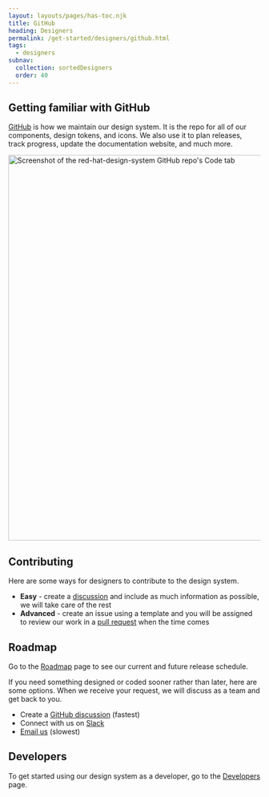 ```yaml
---
layout: layouts/pages/has-toc.njk
title: GitHub
heading: Designers
permalink: /get-started/designers/github.html
tags:
  - designers
subnav:
  collection: sortedDesigners
  order: 40
---
```


## Getting familiar with GitHub

[GitHub](https://github.com/RedHat-UX/red-hat-design-system) is how we maintain our
design system. It is the repo for all of our components, design tokens, and icons.
We also use it to plan releases, track progress, update the documentation website,
and much more.

<uxdot-example variant="full" no-border>
  <img alt="Screenshot of the red-hat-design-system GitHub repo's Code tab"
       src="get-familiar-with-github.avif"
       width="1140"
       height="770"
       loading="lazy">
</uxdot-example>

## Contributing

Here are some ways for designers to contribute to the design system.

- **Easy** - create a [discussion](https://github.com/RedHat-UX/red-hat-design-system/discussions) and include as much information as possible, we will take care of the rest
- **Advanced** - create an issue using a template and you will be assigned to review our work in a [pull request](https://github.com/RedHat-UX/red-hat-design-system/pulls) when the time comes

## Roadmap

Go to the [Roadmap](/about/roadmap/) page to see our current and future release
schedule.

If you need something designed or coded sooner rather than later, here are some
options. When we receive your request, we will discuss as a team and get back to you.

- Create a [GitHub discussion](https://github.com/RedHat-UX/red-hat-design-system/discussions) (fastest)
- Connect with us on [Slack](/support/#contact-us)
- [Email us](mailto:design-system@redhat.com) (slowest)

<uxdot-feedback>
  <h2>Developers</h2>
  <p>To get started using our design system as a developer, go to the <a href="/get-started/developers">Developers</a> page.</p>
</uxdot-feedback>
